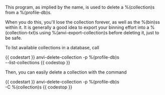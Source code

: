 This program, as implied by the name, is used to delete a %(collection)s from a %(profile-db)s. 

When you do this, you'll lose the collection forever, as well as the %(bin)ss within it. It is generally a good idea to export your binning effort into a %(collection-txt)s using %(anvi-export-collection)s before deleting it, just to be safe. 

To list available collections in a database, call 

{{ codestart }}
anvi-delete-collection -p %(profile-db)s \
                       --list-collections
{{ codestop }}

Then, you can easily delete a collection with the command

{{ codestart }}
anvi-delete-collection -p %(profile-db)s \
                       -C %(collection)s
{{ codestop }}
